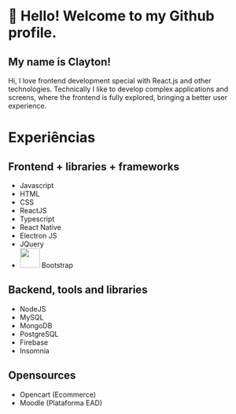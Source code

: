 # 👋 Hello! Welcome to my Github profile.
## My name is Clayton!

Hi, I love frontend development special with React.js and other technologies.
Technically I like to develop complex applications and screens, where the frontend is fully explored, bringing a better user experience.

# Experiências

## Frontend + libraries + frameworks
* Javascript
*  HTML
*  CSS
*  ReactJS
*  Typescript
*  React Native
*  Electron JS
*  JQuery
*  <img src="https://cdn.jsdelivr.net/gh/devicons/devicon/icons/bootstrap/bootstrap-original.svg" width="40" height="40" /> Bootstrap


## Backend, tools and libraries
* NodeJS
* MySQL
* MongoDB
* PostgreSQL
* Firebase
* Insomnia

## Opensources

* Opencart (Ecommerce)
* Moodle (Plataforma EAD)
